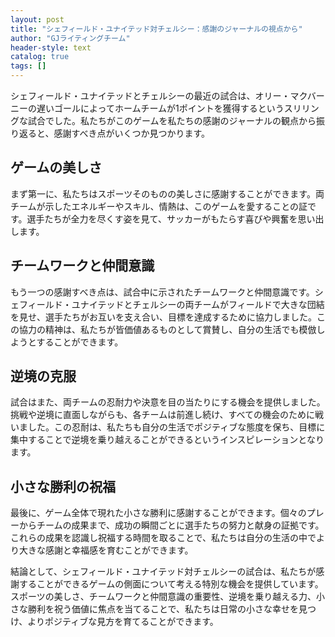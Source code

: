 ```yaml
---
layout: post
title: "シェフィールド・ユナイテッド対チェルシー：感謝のジャーナルの視点から"
author: "GJライティングチーム"
header-style: text
catalog: true
tags: []
---
```


シェフィールド・ユナイテッドとチェルシーの最近の試合は、オリー・マクバーニーの遅いゴールによってホームチームが1ポイントを獲得するというスリリングな試合でした。私たちがこのゲームを私たちの感謝のジャーナルの観点から振り返ると、感謝すべき点がいくつか見つかります。

## ゲームの美しさ
まず第一に、私たちはスポーツそのものの美しさに感謝することができます。両チームが示したエネルギーやスキル、情熱は、このゲームを愛することの証です。選手たちが全力を尽くす姿を見て、サッカーがもたらす喜びや興奮を思い出します。

## チームワークと仲間意識
もう一つの感謝すべき点は、試合中に示されたチームワークと仲間意識です。シェフィールド・ユナイテッドとチェルシーの両チームがフィールドで大きな団結を見せ、選手たちがお互いを支え合い、目標を達成するために協力しました。この協力の精神は、私たちが皆価値あるものとして賞賛し、自分の生活でも模倣しようとすることができます。

## 逆境の克服
試合はまた、両チームの忍耐力や決意を目の当たりにする機会を提供しました。挑戦や逆境に直面しながらも、各チームは前進し続け、すべての機会のために戦いました。この忍耐は、私たちも自分の生活でポジティブな態度を保ち、目標に集中することで逆境を乗り越えることができるというインスピレーションとなります。

## 小さな勝利の祝福
最後に、ゲーム全体で現れた小さな勝利に感謝することができます。個々のプレーからチームの成果まで、成功の瞬間ごとに選手たちの努力と献身の証拠です。これらの成果を認識し祝福する時間を取ることで、私たちは自分の生活の中でより大きな感謝と幸福感を育むことができます。

結論として、シェフィールド・ユナイテッド対チェルシーの試合は、私たちが感謝することができるゲームの側面について考える特別な機会を提供しています。スポーツの美しさ、チームワークと仲間意識の重要性、逆境を乗り越える力、小さな勝利を祝う価値に焦点を当てることで、私たちは日常の小さな幸せを見つけ、よりポジティブな見方を育てることができます。